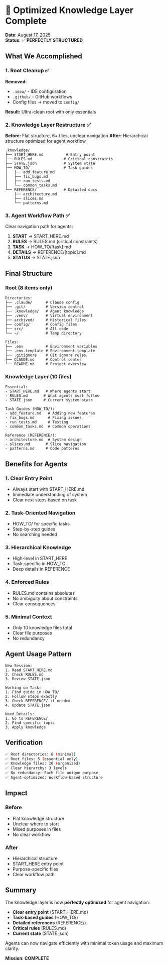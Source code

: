 # 🎯 Optimized Knowledge Layer Complete

**Date**: August 17, 2025  
**Status**: ✅ **PERFECTLY STRUCTURED**

## What We Accomplished

### 1. Root Cleanup ✅
**Removed:**
- `.idea/` - IDE configuration
- `.github/` - GitHub workflows
- Config files → moved to `config/`

**Result:** Ultra-clean root with only essentials

### 2. Knowledge Layer Restructure ✅
**Before:** Flat structure, 6+ files, unclear navigation
**After:** Hierarchical structure optimized for agent workflow

```
.knowledge/
├── START_HERE.md          # Entry point
├── RULES.md              # Critical constraints
├── STATE.json            # System state
├── HOW_TO/               # Task guides
│   ├── add_feature.md
│   ├── fix_bugs.md
│   ├── run_tests.md
│   └── common_tasks.md
└── REFERENCE/            # Detailed docs
    ├── architecture.md
    ├── slices.md
    └── patterns.md
```

### 3. Agent Workflow Path ✅
Clear navigation path for agents:
1. **START** → START_HERE.md
2. **RULES** → RULES.md (critical constraints)
3. **TASK** → HOW_TO/[task].md
4. **DETAILS** → REFERENCE/[topic].md
5. **STATUS** → STATE.json

## Final Structure

### Root (8 items only)
```
Directories:
├── .claude/      # Claude config
├── .git/         # Version control
├── .knowledge/   # Agent knowledge
├── .venv/        # Virtual environment
├── archived/     # Historical files
├── config/       # Config files
├── src/          # All code
└── ~/            # Temp directory

Files:
├── .env          # Environment variables
├── .env.template # Environment template
├── .gitignore    # Git ignore rules
├── CLAUDE.md     # Control center
└── README.md     # Project overview
```

### Knowledge Layer (10 files)
```
Essential:
- START_HERE.md   # Where agents start
- RULES.md       # What agents must follow
- STATE.json     # Current system state

Task Guides (HOW_TO/):
- add_feature.md   # Adding new features
- fix_bugs.md      # Fixing issues
- run_tests.md     # Testing
- common_tasks.md  # Common operations

Reference (REFERENCE/):
- architecture.md  # System design
- slices.md       # Slice navigation
- patterns.md     # Code patterns
```

## Benefits for Agents

### 1. Clear Entry Point
- Always start with START_HERE.md
- Immediate understanding of system
- Clear next steps based on task

### 2. Task-Oriented Navigation
- HOW_TO/ for specific tasks
- Step-by-step guides
- No searching needed

### 3. Hierarchical Knowledge
- High-level in START_HERE
- Task-specific in HOW_TO
- Deep details in REFERENCE

### 4. Enforced Rules
- RULES.md contains absolutes
- No ambiguity about constraints
- Clear consequences

### 5. Minimal Context
- Only 10 knowledge files total
- Clear file purposes
- No redundancy

## Agent Usage Pattern

```
New Session:
1. Read START_HERE.md
2. Check RULES.md
3. Review STATE.json

Working on Task:
1. Find guide in HOW_TO/
2. Follow steps exactly
3. Check REFERENCE/ if needed
4. Update STATE.json

Need Details:
1. Go to REFERENCE/
2. Find specific topic
3. Apply knowledge
```

## Verification

```bash
✅ Root directories: 8 (minimal)
✅ Root files: 5 (essential only)
✅ Knowledge files: 10 (organized)
✅ Clear hierarchy: 3 levels
✅ No redundancy: Each file unique purpose
✅ Agent-optimized: Workflow-based structure
```

## Impact

### Before
- Flat knowledge structure
- Unclear where to start
- Mixed purposes in files
- No clear workflow

### After
- Hierarchical structure
- START_HERE entry point
- Purpose-specific files
- Clear workflow path

## Summary

The knowledge layer is now **perfectly optimized** for agent navigation:
- **Clear entry point** (START_HERE.md)
- **Task-based guides** (HOW_TO/)
- **Detailed references** (REFERENCE/)
- **Critical rules** (RULES.md)
- **Current state** (STATE.json)

Agents can now navigate efficiently with minimal token usage and maximum clarity.

**Mission: COMPLETE**